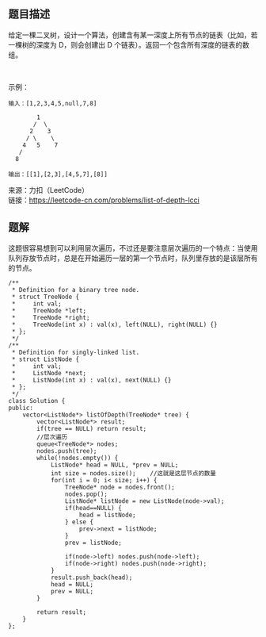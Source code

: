 ## 题目描述
给定一棵二叉树，设计一个算法，创建含有某一深度上所有节点的链表（比如，若一棵树的深度为 D，则会创建出 D 个链表）。返回一个包含所有深度的链表的数组。

 

示例：
```
输入：[1,2,3,4,5,null,7,8]

        1
       /  \ 
      2    3
     / \    \ 
    4   5    7
   /
  8

输出：[[1],[2,3],[4,5,7],[8]]
```
来源：力扣（LeetCode）  
链接：https://leetcode-cn.com/problems/list-of-depth-lcci

## 题解
这题很容易想到可以利用层次遍历，不过还是要注意层次遍历的一个特点：当使用队列存放节点时，总是在开始遍历一层的第一个节点时，队列里存放的是该层所有的节点。
```
/**
 * Definition for a binary tree node.
 * struct TreeNode {
 *     int val;
 *     TreeNode *left;
 *     TreeNode *right;
 *     TreeNode(int x) : val(x), left(NULL), right(NULL) {}
 * };
 */
/**
 * Definition for singly-linked list.
 * struct ListNode {
 *     int val;
 *     ListNode *next;
 *     ListNode(int x) : val(x), next(NULL) {}
 * };
 */
class Solution {
public:
    vector<ListNode*> listOfDepth(TreeNode* tree) {
        vector<ListNode*> result;
        if(tree == NULL) return result;
        //层次遍历
        queue<TreeNode*> nodes;
        nodes.push(tree);
        while(!nodes.empty()) {
            ListNode* head = NULL, *prev = NULL;
            int size = nodes.size();    //这就是这层节点的数量
            for(int i = 0; i< size; i++) {
                TreeNode* node = nodes.front();
                nodes.pop();
                ListNode* listNode = new ListNode(node->val);
                if(head==NULL) {
                    head = listNode;
                } else {
                    prev->next = listNode;
                }
                prev = listNode;

                if(node->left) nodes.push(node->left);
                if(node->right) nodes.push(node->right);
            }
            result.push_back(head);
            head = NULL;
            prev = NULL;
        }

        return result;
    }
};
```